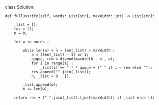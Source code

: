 class Solution:

    def fullJustify(self, words: List[str], maxWidth: int) -> List[str]:
        
        _list = [];
        res = [];
        n = 0;
        
        for w in words :
            
            while len(w) + n + len(_list) > maxWidth :
                a = (len(_list) - 1) or 1;
                quque, rem = divmod(maxWidth - n , a);
                for i in range(a) :
                    _list[i] += " " * quque + (" " if i < rem else "");
                res.append("".join(_list));
                n, _list = 0 , [];
                
            _list.append(w);
            n += len(w);
        
        return res + [" ".join(_list).ljust(maxWidth)] if _list else [];
